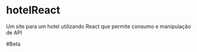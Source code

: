 # hotelReact
Um site para um hotel utilizando React que permite consumo e manipulação de API

#Beta
